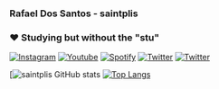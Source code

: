 ### Rafael Dos Santos - saintplis
### ❤️ Studying but without the "stu"
[![Instagram](https://img.shields.io/badge/Instagram-E4405F?style=for-the-badge&logo=instagram&logoColor=white)](https://www.instagram.com/saint_plis/)
[![Youtube](https://img.shields.io/badge/YouTube-FF0000?style=for-the-badge&logo=youtube&logoColor=white)](https://www.youtube.com/channel/UC3zLTgjQu2d_SPXGTyX4m6Q)
[![Spotify](https://img.shields.io/badge/Spotify-1ED760?&style=for-the-badge&logo=spotify&logoColor=white)](https://open.spotify.com/user/l0997q6jkwob5csj15dv8p0sx)
[![Twitter](https://img.shields.io/badge/Twitter-1DA1F2?style=for-the-badge&logo=twitter&logoColor=white)](https://twitter.com/saint_plis)
[![Twitter](https://img.shields.io/badge/Gmail-D14836?style=for-the-badge&logo=gmail&logoColor=white)](rafaelsantos.2020dc@gmail.com)

[![saintplis GitHub stats](https://github-readme-stats.vercel.app/api?username=saintplis&show_icons=true&theme=radical)
[![Top Langs](https://github-readme-stats.vercel.app/api/top-langs/?username=saintplis&layout=donut-vertical)](https://github.com/saintplis/github-readme-stats)

